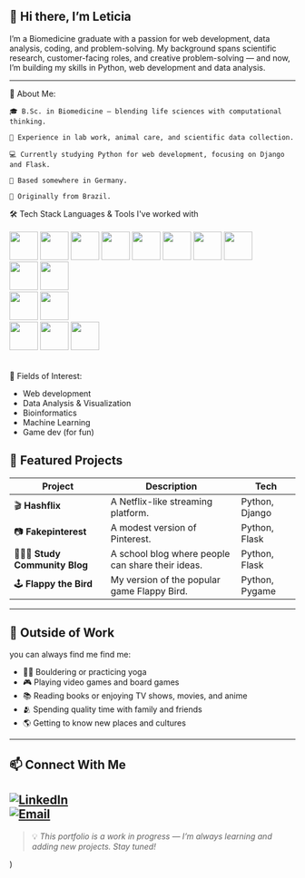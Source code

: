 ## 👋 Hi there, I’m Leticia

I’m a Biomedicine graduate with a passion for web development, data analysis, coding, and problem-solving.
My background spans scientific research, customer-facing roles, and creative problem-solving — and now, I’m building my skills in Python, web development and data analysis.
  
---

🚀 About Me:

    🎓 B.Sc. in Biomedicine — blending life sciences with computational thinking.

    🧪 Experience in lab work, animal care, and scientific data collection.

    💻 Currently studying Python for web development, focusing on Django and Flask.

    📍 Based somewhere in Germany. 

    🐣 Originally from Brazil.

🛠 Tech Stack
Languages & Tools I've worked with <br>
<br>
<img heitgh='50' width='50' src="https://cdn.jsdelivr.net/gh/devicons/devicon@latest/icons/python/python-original.svg" />
<img heitgh='50' width='50' src="https://cdn.jsdelivr.net/gh/devicons/devicon@latest/icons/django/django-plain.svg" />
<img heitgh='50' width='50' src="https://cdn.jsdelivr.net/gh/devicons/devicon@latest/icons/flask/flask-original-wordmark.svg" />
<img heitgh='50' width='50' src="https://cdn.jsdelivr.net/gh/devicons/devicon@latest/icons/pandas/pandas-original-wordmark.svg" />
<img heitgh='50' width='50' src="https://cdn.jsdelivr.net/gh/devicons/devicon@latest/icons/selenium/selenium-original.svg" />
<img heitgh='50' width='50' src="https://cdn.jsdelivr.net/gh/devicons/devicon@latest/icons/html5/html5-original.svg" />
<img heitgh='50' width='50' src="https://cdn.jsdelivr.net/gh/devicons/devicon@latest/icons/css3/css3-original.svg" />
<img heitgh='50' width='50' src="https://cdn.jsdelivr.net/gh/devicons/devicon@latest/icons/javascript/javascript-original.svg" />          
<img heitgh='50' width='50' src="https://cdn.jsdelivr.net/gh/devicons/devicon@latest/icons/bootstrap/bootstrap-original.svg" />
<img heitgh='50' width='50' src="https://cdn.jsdelivr.net/gh/devicons/devicon@latest/icons/tailwindcss/tailwindcss-original.svg" />          
<img heitgh='50' width='50' src="https://cdn.jsdelivr.net/gh/devicons/devicon@latest/icons/sqlite/sqlite-original.svg" />
<img heitgh='50' width='50' src="https://cdn.jsdelivr.net/gh/devicons/devicon@latest/icons/sqlalchemy/sqlalchemy-original-wordmark.svg" />       
<img heitgh='50' width='50' src="https://cdn.jsdelivr.net/gh/devicons/devicon@latest/icons/pycharm/pycharm-original.svg" />
<img heitgh='50' width='50' src="https://cdn.jsdelivr.net/gh/devicons/devicon@latest/icons/vscode/vscode-original.svg" />
<img heitgh='50' width='50' src="https://cdn.jsdelivr.net/gh/devicons/devicon@latest/icons/jupyter/jupyter-original-wordmark.svg" />          
<br>
<br>
💫 Fields of Interest:

- Web development
- Data Analysis & Visualization
- Bioinformatics
- Machine Learning
- Game dev (for fun)

## 📂 Featured Projects  
| Project | Description | Tech |
| ------- | ----------- | ---- |
| 🎬 **Hashflix** | A Netflix-like streaming platform. | Python, Django |
| 📷 **Fakepinterest** | A modest version of Pinterest. | Python, Flask |
| 🙇🏻‍♀️ **Study Community Blog** | A school blog where people can share their ideas. | Python, Flask |
| 🕹 **Flappy the Bird** | My version of the popular game Flappy Bird. | Python, Pygame |

---

## 🎯 Outside of Work  
you can always find me find me:  
- 🧗‍♀️ Bouldering or practicing yoga  
- 🎮 Playing video games and board games  
- 📚 Reading books or enjoying TV shows, movies, and anime   
- 🫂 Spending quality time with family and friends  
- 🌎 Getting to know new places and cultures

---

## 📫 Connect With Me  
[![LinkedIn](https://img.shields.io/badge/LinkedIn-0A66C2?style=for-the-badge&logo=linkedin&logoColor=white)](https://www.linkedin.com/in/leticia-mascarenhas-branco-719250226/)  
[![Email](https://img.shields.io/badge/Email-D14836?style=for-the-badge&logo=gmail&logoColor=white)](mailto:brancomascle@gmail.com)  
---

> 💡 *This portfolio is a work in progress — I’m always learning and adding new projects. Stay tuned!*

)
